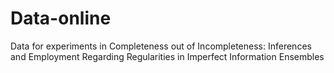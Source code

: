 # Data-online
Data for experiments in Completeness out of Incompleteness: Inferences and Employment Regarding Regularities in Imperfect Information Ensembles
